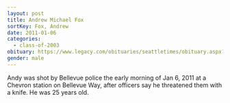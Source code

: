 ```yaml
---
layout: post
title: Andrew Michael Fox
sortKey: Fox, Andrew
date: 2011-01-06
categories:
  - class-of-2003
obituary: https://www.legacy.com/obituaries/seattletimes/obituary.aspx?n=andrew-michael-fox&pid=147757694
gender: male
---
```


Andy was shot by Bellevue police the early morning of Jan 6, 2011 at a Chevron station on Bellevue Way, after officers say he threatened them with a knife. He was 25 years old.
